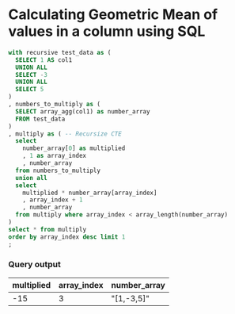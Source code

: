 # Calculating Geometric Mean of values in a column using SQL

```sql
with recursive test_data as (
  SELECT 1 AS col1 
  UNION ALL
  SELECT -3 
  UNION ALL
  SELECT 5
)
, numbers_to_multiply as (
  SELECT array_agg(col1) as number_array 
  FROM test_data
)
, multiply as ( -- Recursize CTE
  select 
    number_array[0] as multiplied
    , 1 as array_index
    , number_array 
  from numbers_to_multiply
  union all
  select 
    multiplied * number_array[array_index]
    , array_index + 1
    , number_array 
  from multiply where array_index < array_length(number_array)  
)
select * from multiply
order by array_index desc limit 1
;

```

### Query output

| multiplied | array_index | number_array |
|------------|-------------|--------------|
| -15        | 3           | "[1,-3,5]"   |
